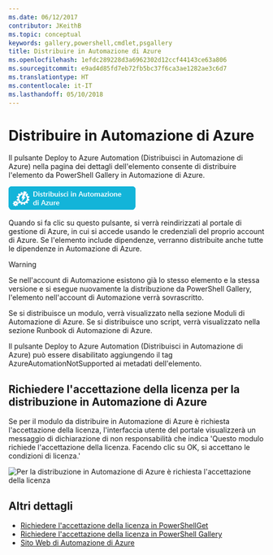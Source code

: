 ```yaml
---
ms.date: 06/12/2017
contributor: JKeithB
ms.topic: conceptual
keywords: gallery,powershell,cmdlet,psgallery
title: Distribuire in Automazione di Azure
ms.openlocfilehash: 1efdc289228d3a6962302d12ccf44143ce63a806
ms.sourcegitcommit: e9ad4d85fd7eb72fb5bc37f6ca3ae1282ae3c6d7
ms.translationtype: HT
ms.contentlocale: it-IT
ms.lasthandoff: 05/10/2018
---
```

# <a name="deploy-to-azure-automation"></a>Distribuire in Automazione di Azure

Il pulsante Deploy to Azure Automation (Distribuisci in Automazione di Azure) nella pagina dei dettagli dell'elemento consente di distribuire l'elemento da PowerShell Gallery in Automazione di Azure.

![Pulsante Deploy to Azure Automation (Distribuisci in Automazione di Azure)](../../Images/DeployToAzureAutomationButton.png)

Quando si fa clic su questo pulsante, si verrà reindirizzati al portale di gestione di Azure, in cui si accede usando le credenziali del proprio account di Azure.
Se l'elemento include dipendenze, verranno distribuite anche tutte le dipendenze in Automazione di Azure.

> [!WARNING]
> Se nell'account di Automazione esistono già lo stesso elemento e la stessa versione e si esegue nuovamente la distribuzione da PowerShell Gallery, l'elemento nell'account di Automazione verrà sovrascritto.

Se si distribuisce un modulo, verrà visualizzato nella sezione Moduli di Automazione di Azure.  Se si distribuisce uno script, verrà visualizzato nella sezione Runbook di Automazione di Azure.

Il pulsante Deploy to Azure Automation (Distribuisci in Automazione di Azure) può essere disabilitato aggiungendo il tag AzureAutomationNotSupported ai metadati dell'elemento.

## <a name="require-license-acceptance-on-deploy-to-azure-automation"></a>Richiedere l'accettazione della licenza per la distribuzione in Automazione di Azure

Se per il modulo da distribuire in Automazione di Azure è richiesta l'accettazione della licenza, l'interfaccia utente del portale visualizzerà un messaggio di dichiarazione di non responsabilità che indica 'Questo modulo richiede l'accettazione della licenza. Facendo clic su OK, si accettano le condizioni di licenza.'

![Per la distribuzione in Automazione di Azure è richiesta l'accettazione della licenza](../../Images/DeployToAzureAutomationRequireLicenseAcceptanceDisclaimer.png)

## <a name="more-details"></a>Altri dettagli

- [Richiedere l'accettazione della licenza in PowerShellGet](../../concepts/module-license-acceptance.md)
- [Richiedere l'accettazione della licenza in PowerShell Gallery](items-that-require-license-acceptance.md)
- [Sito Web di Automazione di Azure](http://azure.microsoft.com/services/automation/)
